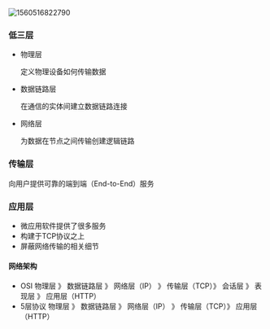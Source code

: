 ![1560516822790](C:\Users\wzy\AppData\Roaming\Typora\typora-user-images\1560516822790.png)

### 低三层

- 物理层

  定义物理设备如何传输数据

- 数据链路层

  在通信的实体间建立数据链路连接

- 网络层

  为数据在节点之间传输创建逻辑链路

### 传输层

向用户提供可靠的端到端（End-to-End）服务

### 应用层

- 微应用软件提供了很多服务
- 构建于TCP协议之上
- 屏蔽网络传输的相关细节

#### 网络架构
- OSI
    物理层 》 数据链路层 》 网络层（IP） 》 传输层（TCP）》 会话层 》 表现层 》 应用层（HTTP）
- 5层协议
    物理层 》 数据链路层 》 网络层（IP） 》 传输层（TCP）》 应用层（HTTP）